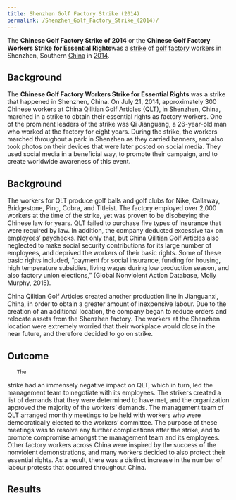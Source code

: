 ```yaml
---
title: Shenzhen Golf Factory Strike (2014)
permalink: /Shenzhen_Golf_Factory_Strike_(2014)/
---
```


The **Chinese Golf Factory Strike of 2014** or the **Chinese Golf
Factory Workers Strike for Essential Rights**was a
[strike](List_of_Strikes.md "wikilink") of [golf](golf.md "wikilink")
[factory](factory.md "wikilink") workers in Shenzhen, Southern
[China](China.md "wikilink") in
[2014](Timeline_of_Libertarian_Socialism_in_Eastern_Asia.md "wikilink").

## Background

The **Chinese Golf Factory Workers Strike for Essential Rights** was a
strike that happened in Shenzhen, China. On July 21, 2014, approximately
300 Chinese workers at China Qilitian Golf Articles (QLT), in Shenzhen,
China, marched in a strike to obtain their essential rights as factory
workers. One of the prominent leaders of the strike was Qi Jianguang, a
26-year-old man who worked at the factory for eight years. During the
strike, the workers marched throughout a park in Shenzhen as they
carried banners, and also took photos on their devices that were later
posted on social media. They used social media in a beneficial way, to
promote their campaign, and to create worldwide awareness of this event.

## Background

The workers for QLT produce golf balls and golf clubs for Nike,
Callaway, Bridgestone, Ping, Cobra, and Titleist. The factory employed
over 2,000 workers at the time of the strike, yet was proven to be
disobeying the Chinese law for years. QLT failed to purchase five types
of insurance that were required by law. In addition, the company
deducted excessive tax on employees’ paychecks. Not only that, but China
Qilitian Golf Articles also neglected to make social security
contributions for its large number of employees, and deprived the
workers of their basic rights. Some of these basic rights included,
“payment for social insurance, funding for housing, high temperature
subsidies, living wages during low production season, and also factory
union elections,” (Global Nonviolent Action Database, Molly Murphy,
2015).

China Qilitian Golf Articles created another production line in
Jianguanxi, China, in order to obtain a greater amount of inexpensive
labour. Due to the creation of an additional location, the company began
to reduce orders and relocate assets from the Shenzhen factory. The
workers at the Shenzhen location were extremely worried that their
workplace would close in the near future, and therefore decided to go on
strike.

## Outcome

`   The `

strike had an immensely negative impact on QLT, which in turn, led the
management team to negotiate with its employees. The strikers created a
list of demands that they were determined to have met, and the
organization approved the majority of the workers’ demands. The
management team of QLT arranged monthly meetings to be held with workers
who were democratically elected to the workers’ committee. The purpose
of these meetings was to resolve any further complications after the
strike, and to promote compromise amongst the management team and its
employees. Other factory workers across China were inspired by the
success of the nonviolent demonstrations, and many workers decided to
also protect their essential rights. As a result, there was a distinct
increase in the number of labour protests that occurred throughout
China.

## Results